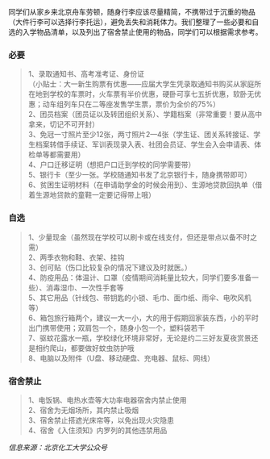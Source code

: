 同学们从家乡来北京舟车劳顿，随身行李应该尽量精简，不携带过于沉重的物品（大件行李可以选择行李托运），避免丢失和消耗体力。我们整理了一些必要和自选的入学物品清单，以及列出了宿舍禁止使用的物品，同学们可以根据需求参考。

### 必要

>1、录取通知书、高考准考证、身份证  
（小贴士：大一新生购票有优惠——应届大学生凭录取通知书购买从家庭所在地到学校的车票时，火车票有半价优惠，硬卧可享七五折优惠，软卧无优惠；动车组列车只在二等座发售学生票，票价为全价的75%）  
2、团员档案（团员证以及转团组织关系）、学籍档案（非常重要！要从高中拿来，切记不可开封）  
3、免冠一寸照片至少12张，两寸照片2—4张（学生证、团关系转接证、学生档案转借手续证、军训表现录入表、社团会员证、学生会入会申请表、体检单等都需要用）  
4、户口迁移证明（想把户口迁到学校的同学需要带）  
5、银行卡（至少一张。学校随通知书发了北京银行卡，随身携带即可）  
6、贫困生证明材料（在申请助学金的时候会用到）、生源地贷款回执单（借着生源地贷款的童鞋一定要记得带上哦）  

### 自选

>1、少量现金（虽然现在学校可以刷卡或在线支付，但还是带点以备不时之需）  
2、两季衣物和鞋、衣架、挂钩  
3、创可贴（伤口比较复杂的情况下建议及时就医。）  
4、防疫用品：体温计、口罩（疫情期间消耗量比较大，同学们要多准备一些）、消毒湿巾、一次性手套等  
5、其它用品（针线包、带钥匙的小锁、毛巾、面巾纸、雨伞、电吹风机等）  
6、箱包旅行箱两个，建议一大一小，大的用于假期回家装东西，小的平时出门携带使用；双肩包一个，随身小包一个，塑料袋若干  
7、驱蚊花露水一瓶，学校绿化环境非常好，无论是约二三好友夏夜赏景还是相约爬山，都要做好蚊虫防护哦  
8、电脑以及附件（U盘、移动硬盘、充电器、鼠标、网线）

### 宿舍禁止

>1、电饭锅、电热水壶等大功率电器宿舍内禁止使用  
2、宿舍为无烟场所，其内禁止吸烟  
3、宿舍禁止搭遮光床帘等，以免出现火灾隐患  
4、宿舍《入住须知》内罗列的其他违禁用品

*信息来源：北京化工大学公众号*

